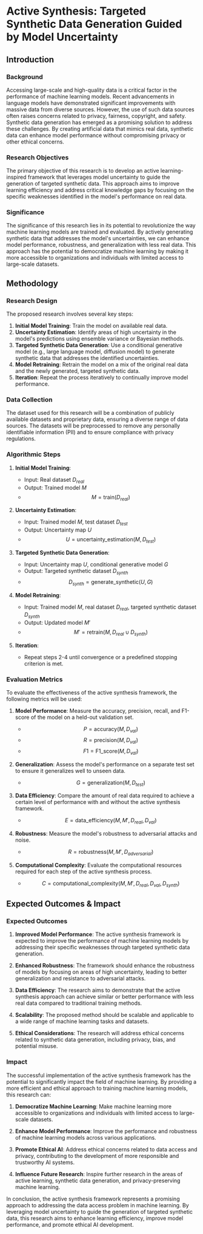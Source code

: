 # Active Synthesis: Targeted Synthetic Data Generation Guided by Model Uncertainty

## Introduction

### Background

Accessing large-scale and high-quality data is a critical factor in the performance of machine learning models. Recent advancements in language models have demonstrated significant improvements with massive data from diverse sources. However, the use of such data sources often raises concerns related to privacy, fairness, copyright, and safety. Synthetic data generation has emerged as a promising solution to address these challenges. By creating artificial data that mimics real data, synthetic data can enhance model performance without compromising privacy or other ethical concerns.

### Research Objectives

The primary objective of this research is to develop an active learning-inspired framework that leverages model uncertainty to guide the generation of targeted synthetic data. This approach aims to improve learning efficiency and address critical knowledge gaps by focusing on the specific weaknesses identified in the model's performance on real data.

### Significance

The significance of this research lies in its potential to revolutionize the way machine learning models are trained and evaluated. By actively generating synthetic data that addresses the model's uncertainties, we can enhance model performance, robustness, and generalization with less real data. This approach has the potential to democratize machine learning by making it more accessible to organizations and individuals with limited access to large-scale datasets.

## Methodology

### Research Design

The proposed research involves several key steps:

1. **Initial Model Training**: Train the model on available real data.
2. **Uncertainty Estimation**: Identify areas of high uncertainty in the model's predictions using ensemble variance or Bayesian methods.
3. **Targeted Synthetic Data Generation**: Use a conditional generative model (e.g., large language model, diffusion model) to generate synthetic data that addresses the identified uncertainties.
4. **Model Retraining**: Retrain the model on a mix of the original real data and the newly generated, targeted synthetic data.
5. **Iteration**: Repeat the process iteratively to continually improve model performance.

### Data Collection

The dataset used for this research will be a combination of publicly available datasets and proprietary data, ensuring a diverse range of data sources. The datasets will be preprocessed to remove any personally identifiable information (PII) and to ensure compliance with privacy regulations.

### Algorithmic Steps

1. **Initial Model Training**:
   - Input: Real dataset $D_{real}$
   - Output: Trained model $M$
   - $$M = \text{train}(D_{real})$$

2. **Uncertainty Estimation**:
   - Input: Trained model $M$, test dataset $D_{test}$
   - Output: Uncertainty map $U$
   - $$U = \text{uncertainty\_estimation}(M, D_{test})$$

3. **Targeted Synthetic Data Generation**:
   - Input: Uncertainty map $U$, conditional generative model $G$
   - Output: Targeted synthetic dataset $D_{synth}$
   - $$D_{synth} = \text{generate\_synthetic}(U, G)$$

4. **Model Retraining**:
   - Input: Trained model $M$, real dataset $D_{real}$, targeted synthetic dataset $D_{synth}$
   - Output: Updated model $M'$
   - $$M' = \text{retrain}(M, D_{real} \cup D_{synth})$$

5. **Iteration**:
   - Repeat steps 2-4 until convergence or a predefined stopping criterion is met.

### Evaluation Metrics

To evaluate the effectiveness of the active synthesis framework, the following metrics will be used:

1. **Model Performance**: Measure the accuracy, precision, recall, and F1-score of the model on a held-out validation set.
   - $$P = \text{accuracy}(M, D_{val})$$
   - $$R = \text{precision}(M, D_{val})$$
   - $$F1 = \text{F1\_score}(M, D_{val})$$

2. **Generalization**: Assess the model's performance on a separate test set to ensure it generalizes well to unseen data.
   - $$G = \text{generalization}(M, D_{test})$$

3. **Data Efficiency**: Compare the amount of real data required to achieve a certain level of performance with and without the active synthesis framework.
   - $$E = \text{data\_efficiency}(M, M', D_{real}, D_{val})$$

4. **Robustness**: Measure the model's robustness to adversarial attacks and noise.
   - $$R = \text{robustness}(M, M', D_{adversarial})$$

5. **Computational Complexity**: Evaluate the computational resources required for each step of the active synthesis process.
   - $$C = \text{computational\_complexity}(M, M', D_{real}, D_{val}, D_{synth})$$

## Expected Outcomes & Impact

### Expected Outcomes

1. **Improved Model Performance**: The active synthesis framework is expected to improve the performance of machine learning models by addressing their specific weaknesses through targeted synthetic data generation.

2. **Enhanced Robustness**: The framework should enhance the robustness of models by focusing on areas of high uncertainty, leading to better generalization and resistance to adversarial attacks.

3. **Data Efficiency**: The research aims to demonstrate that the active synthesis approach can achieve similar or better performance with less real data compared to traditional training methods.

4. **Scalability**: The proposed method should be scalable and applicable to a wide range of machine learning tasks and datasets.

5. **Ethical Considerations**: The research will address ethical concerns related to synthetic data generation, including privacy, bias, and potential misuse.

### Impact

The successful implementation of the active synthesis framework has the potential to significantly impact the field of machine learning. By providing a more efficient and ethical approach to training machine learning models, this research can:

1. **Democratize Machine Learning**: Make machine learning more accessible to organizations and individuals with limited access to large-scale datasets.

2. **Enhance Model Performance**: Improve the performance and robustness of machine learning models across various applications.

3. **Promote Ethical AI**: Address ethical concerns related to data access and privacy, contributing to the development of more responsible and trustworthy AI systems.

4. **Influence Future Research**: Inspire further research in the areas of active learning, synthetic data generation, and privacy-preserving machine learning.

In conclusion, the active synthesis framework represents a promising approach to addressing the data access problem in machine learning. By leveraging model uncertainty to guide the generation of targeted synthetic data, this research aims to enhance learning efficiency, improve model performance, and promote ethical AI development.